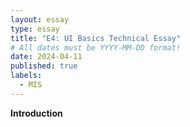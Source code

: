 ```yaml
---
layout: essay
type: essay
title: "E4: UI Basics Technical Essay"
# All dates must be YYYY-MM-DD format!
date: 2024-04-11
published: true
labels:
  - MIS
---
```



**Introduction**
